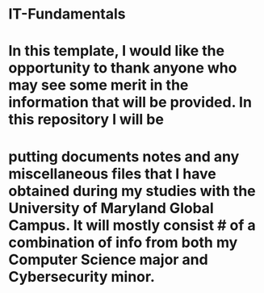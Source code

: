 # IT-Fundamentals

# In this template, I would like the opportunity to thank anyone who may see some merit in the information that will be provided.  In this repository I will be 
# putting documents notes and any miscellaneous files that I have obtained during my studies with the University of Maryland Global Campus.  It will mostly consist # of a combination of info from both my Computer Science major and Cybersecurity minor.
